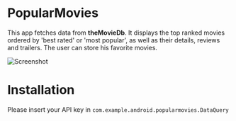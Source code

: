 # PopularMovies

This app fetches data from **theMovieDb**. 
It displays the top ranked movies ordered by 'best rated' or 'most popular', as well as their details, reviews and trailers.
The user can store his favorite movies.

![Screenshot](https://photos.app.goo.gl/Uc9kzEaPWzKnipAE7)

# Installation
Please insert your API key in `com.example.android.popularmovies.DataQuery`

